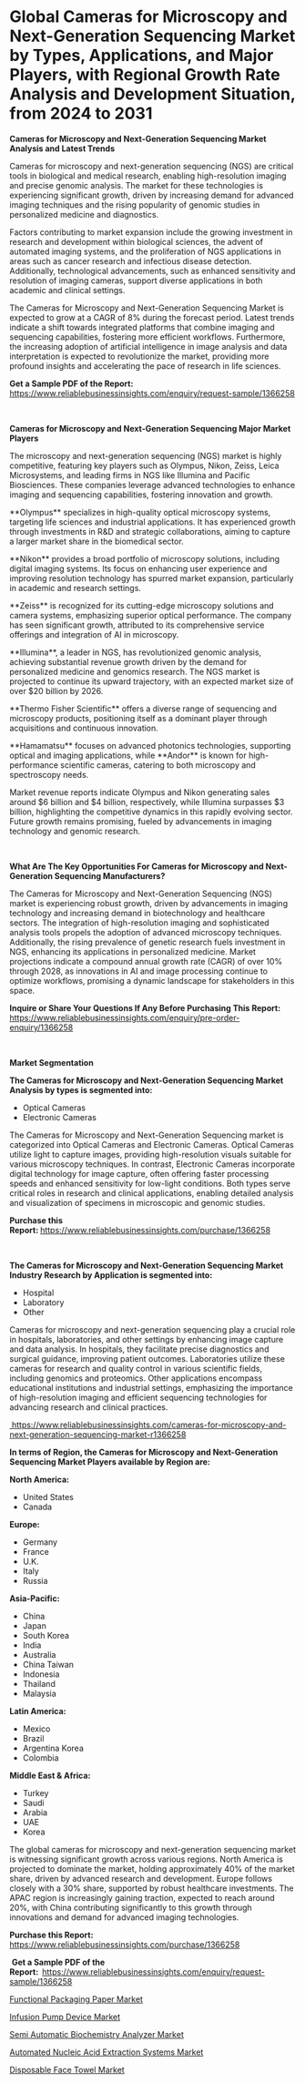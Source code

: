 <p><h1>Global Cameras for Microscopy and Next-Generation Sequencing Market by Types, Applications, and Major Players, with Regional Growth Rate Analysis and Development Situation, from 2024 to 2031</h1></p><p><strong>Cameras for Microscopy and Next-Generation Sequencing Market Analysis and Latest Trends</strong></p>
<p><p>Cameras for microscopy and next-generation sequencing (NGS) are critical tools in biological and medical research, enabling high-resolution imaging and precise genomic analysis. The market for these technologies is experiencing significant growth, driven by increasing demand for advanced imaging techniques and the rising popularity of genomic studies in personalized medicine and diagnostics.</p><p>Factors contributing to market expansion include the growing investment in research and development within biological sciences, the advent of automated imaging systems, and the proliferation of NGS applications in areas such as cancer research and infectious disease detection. Additionally, technological advancements, such as enhanced sensitivity and resolution of imaging cameras, support diverse applications in both academic and clinical settings.</p><p>The Cameras for Microscopy and Next-Generation Sequencing Market is expected to grow at a CAGR of 8% during the forecast period. Latest trends indicate a shift towards integrated platforms that combine imaging and sequencing capabilities, fostering more efficient workflows. Furthermore, the increasing adoption of artificial intelligence in image analysis and data interpretation is expected to revolutionize the market, providing more profound insights and accelerating the pace of research in life sciences.</p></p>
<p><strong>Get a Sample PDF of the Report:&nbsp;</strong> <a href="https://www.reliablebusinessinsights.com/enquiry/request-sample/1366258?utm_campaign=1873&utm_medium=2&utm_source=Github&utm_content=ia&utm_term=06122024&utm_id=cameras-for-microscopy-and-next-generation-sequencing">https://www.reliablebusinessinsights.com/enquiry/request-sample/1366258</a></p>
<p>&nbsp;</p>
<p><strong>Cameras for Microscopy and Next-Generation Sequencing Major Market Players</strong></p>
<p><p>The microscopy and next-generation sequencing (NGS) market is highly competitive, featuring key players such as Olympus, Nikon, Zeiss, Leica Microsystems, and leading firms in NGS like Illumina and Pacific Biosciences. These companies leverage advanced technologies to enhance imaging and sequencing capabilities, fostering innovation and growth.</p><p>**Olympus** specializes in high-quality optical microscopy systems, targeting life sciences and industrial applications. It has experienced growth through investments in R&D and strategic collaborations, aiming to capture a larger market share in the biomedical sector. </p><p>**Nikon** provides a broad portfolio of microscopy solutions, including digital imaging systems. Its focus on enhancing user experience and improving resolution technology has spurred market expansion, particularly in academic and research settings. </p><p>**Zeiss** is recognized for its cutting-edge microscopy solutions and camera systems, emphasizing superior optical performance. The company has seen significant growth, attributed to its comprehensive service offerings and integration of AI in microscopy.</p><p>**Illumina**, a leader in NGS, has revolutionized genomic analysis, achieving substantial revenue growth driven by the demand for personalized medicine and genomics research. The NGS market is projected to continue its upward trajectory, with an expected market size of over $20 billion by 2026.</p><p>**Thermo Fisher Scientific** offers a diverse range of sequencing and microscopy products, positioning itself as a dominant player through acquisitions and continuous innovation. </p><p>**Hamamatsu** focuses on advanced photonics technologies, supporting optical and imaging applications, while **Andor** is known for high-performance scientific cameras, catering to both microscopy and spectroscopy needs.</p><p>Market revenue reports indicate Olympus and Nikon generating sales around $6 billion and $4 billion, respectively, while Illumina surpasses $3 billion, highlighting the competitive dynamics in this rapidly evolving sector. Future growth remains promising, fueled by advancements in imaging technology and genomic research.</p></p>
<p>&nbsp;</p>
<p><strong>What Are The Key Opportunities For Cameras for Microscopy and Next-Generation Sequencing Manufacturers?</strong></p>
<p><p>The Cameras for Microscopy and Next-Generation Sequencing (NGS) market is experiencing robust growth, driven by advancements in imaging technology and increasing demand in biotechnology and healthcare sectors. The integration of high-resolution imaging and sophisticated analysis tools propels the adoption of advanced microscopy techniques. Additionally, the rising prevalence of genetic research fuels investment in NGS, enhancing its applications in personalized medicine. Market projections indicate a compound annual growth rate (CAGR) of over 10% through 2028, as innovations in AI and image processing continue to optimize workflows, promising a dynamic landscape for stakeholders in this space.</p></p>
<p><strong>Inquire or Share Your Questions If Any Before Purchasing This Report:</strong> <a href="https://www.reliablebusinessinsights.com/enquiry/pre-order-enquiry/1366258?utm_campaign=1873&utm_medium=2&utm_source=Github&utm_content=ia&utm_term=06122024&utm_id=cameras-for-microscopy-and-next-generation-sequencing">https://www.reliablebusinessinsights.com/enquiry/pre-order-enquiry/1366258</a></p>
<p>&nbsp;</p>
<p><strong>Market Segmentation</strong></p>
<p><strong>The Cameras for Microscopy and Next-Generation Sequencing Market Analysis by types is segmented into:</strong></p>
<p><ul><li>Optical Cameras</li><li>Electronic Cameras</li></ul></p>
<p><p>The Cameras for Microscopy and Next-Generation Sequencing market is categorized into Optical Cameras and Electronic Cameras. Optical Cameras utilize light to capture images, providing high-resolution visuals suitable for various microscopy techniques. In contrast, Electronic Cameras incorporate digital technology for image capture, often offering faster processing speeds and enhanced sensitivity for low-light conditions. Both types serve critical roles in research and clinical applications, enabling detailed analysis and visualization of specimens in microscopic and genomic studies.</p></p>
<p><strong>Purchase this Report:&nbsp;</strong><a href="https://www.reliablebusinessinsights.com/purchase/1366258?utm_campaign=1873&utm_medium=2&utm_source=Github&utm_content=ia&utm_term=06122024&utm_id=cameras-for-microscopy-and-next-generation-sequencing">https://www.reliablebusinessinsights.com/purchase/1366258</a></p>
<p>&nbsp;</p>
<p><strong>The Cameras for Microscopy and Next-Generation Sequencing Market Industry Research by Application is segmented into:</strong></p>
<p><ul><li>Hospital</li><li>Laboratory</li><li>Other</li></ul></p>
<p><p>Cameras for microscopy and next-generation sequencing play a crucial role in hospitals, laboratories, and other settings by enhancing image capture and data analysis. In hospitals, they facilitate precise diagnostics and surgical guidance, improving patient outcomes. Laboratories utilize these cameras for research and quality control in various scientific fields, including genomics and proteomics. Other applications encompass educational institutions and industrial settings, emphasizing the importance of high-resolution imaging and efficient sequencing technologies for advancing research and clinical practices.</p></p>
<p><a href="https://www.reliablebusinessinsights.com/cameras-for-microscopy-and-next-generation-sequencing-market-r1366258?utm_campaign=1873&utm_medium=2&utm_source=Github&utm_content=ia&utm_term=06122024&utm_id=cameras-for-microscopy-and-next-generation-sequencing">&nbsp;https://www.reliablebusinessinsights.com/cameras-for-microscopy-and-next-generation-sequencing-market-r1366258</a></p>
<p><strong>In terms of Region, the Cameras for Microscopy and Next-Generation Sequencing Market Players available by Region are:</strong></p>
<p>
    <p> <strong> North America: </strong>
        <ul>
            <li>United States</li>
            <li>Canada</li>
        </ul>
        </p> 
    <p> <strong> Europe: </strong>
        <ul>
            <li>Germany</li>
            <li>France</li>
            <li>U.K.</li>
            <li>Italy</li>
            <li>Russia</li>
        </ul>
        </p> 
    <p> <strong> Asia-Pacific: </strong>
        <ul>
            <li>China</li>
            <li>Japan</li>
            <li>South Korea</li>
            <li>India</li>
            <li>Australia</li>
            <li>China Taiwan</li>
            <li>Indonesia</li>
            <li>Thailand</li>
            <li>Malaysia</li>
        </ul>
        </p> 
    <p> <strong> Latin America: </strong>
        <ul>
            <li>Mexico</li>
            <li>Brazil</li>
            <li>Argentina Korea</li>
            <li>Colombia</li>
        </ul>
        </p> 
    <p> <strong> Middle East & Africa: </strong>
        <ul>
            <li>Turkey</li>
            <li>Saudi</li>
            <li>Arabia</li>
            <li>UAE</li>
            <li>Korea</li>
        </ul>
    </p>
    </p>
<p><p>The global cameras for microscopy and next-generation sequencing market is witnessing significant growth across various regions. North America is projected to dominate the market, holding approximately 40% of the market share, driven by advanced research and development. Europe follows closely with a 30% share, supported by robust healthcare investments. The APAC region is increasingly gaining traction, expected to reach around 20%, with China contributing significantly to this growth through innovations and demand for advanced imaging technologies.</p></p>
<p><strong>Purchase this Report: </strong><a href="https://www.reliablebusinessinsights.com/purchase/1366258?utm_campaign=1873&utm_medium=2&utm_source=Github&utm_content=ia&utm_term=06122024&utm_id=cameras-for-microscopy-and-next-generation-sequencing">https://www.reliablebusinessinsights.com/purchase/1366258</a></p>
<p>&nbsp;<strong>Get a Sample PDF of the Report:&nbsp;&nbsp;</strong><a href="https://www.reliablebusinessinsights.com/enquiry/request-sample/1366258?utm_campaign=1873&utm_medium=2&utm_source=Github&utm_content=ia&utm_term=06122024&utm_id=cameras-for-microscopy-and-next-generation-sequencing">https://www.reliablebusinessinsights.com/enquiry/request-sample/1366258</a></p>
<p><strong></strong></p>
<p><p><a href="https://issuu.com/reportprime-2/docs/functional-packaging-paper-market-size-2030.pptx?utm_campaign=1873&utm_medium=2&utm_source=Github&utm_content=ia&utm_term=06122024&utm_id=cameras-for-microscopy-and-next-generation-sequencing">Functional Packaging Paper Market</a></p><p><a href="https://www.linkedin.com/pulse/infusion-pump-device-market-investigation-industry-vimzf?utm_campaign=1873&utm_medium=2&utm_source=Github&utm_content=ia&utm_term=06122024&utm_id=cameras-for-microscopy-and-next-generation-sequencing">Infusion Pump Device Market</a></p><p><a href="https://www.linkedin.com/pulse/in-depth-analysis-global-semi-automatic-biochemistry-analyzer-mxiff?utm_campaign=1873&utm_medium=2&utm_source=Github&utm_content=ia&utm_term=06122024&utm_id=cameras-for-microscopy-and-next-generation-sequencing">Semi Automatic Biochemistry Analyzer Market</a></p><p><a href="https://www.linkedin.com/pulse/in-depth-market-analysis-automated-nucleic-acid-extraction-hkuvf?utm_campaign=1873&utm_medium=2&utm_source=Github&utm_content=ia&utm_term=06122024&utm_id=cameras-for-microscopy-and-next-generation-sequencing">Automated Nucleic Acid Extraction Systems Market</a></p><p><a href="https://issuu.com/reportprime-2/docs/disposable-face-towel-market-size-2030.pptx?utm_campaign=1873&utm_medium=2&utm_source=Github&utm_content=ia&utm_term=06122024&utm_id=cameras-for-microscopy-and-next-generation-sequencing">Disposable Face Towel Market</a></p></p>